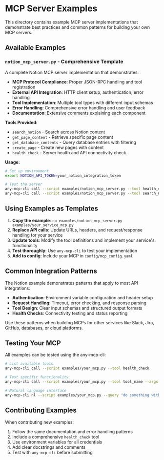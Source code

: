 # MCP Server Examples

This directory contains example MCP server implementations that demonstrate best practices and common patterns for building your own MCP servers.

## Available Examples

### `notion_mcp_server.py` - Comprehensive Template

A complete Notion MCP server implementation that demonstrates:

- **MCP Protocol Compliance**: Proper JSON-RPC handling and tool registration
- **External API Integration**: HTTP client setup, authentication, error handling
- **Tool Implementation**: Multiple tool types with different input schemas
- **Error Handling**: Comprehensive error handling and user feedback
- **Documentation**: Extensive comments explaining each component

**Tools Provided:**
- `search_notion` - Search across Notion content
- `get_page_content` - Retrieve specific page content
- `get_database_contents` - Query database entries with filtering
- `create_page` - Create new pages with content
- `health_check` - Server health and API connectivity check

**Usage:**
```bash
# Set up environment
export NOTION_API_TOKEN=your_notion_integration_token

# Test the server
any-mcp-cli call --script examples/notion_mcp_server.py --tool health_check
any-mcp-cli call --script examples/notion_mcp_server.py --tool search_notion --args query="project notes"
```

## Using Examples as Templates

1. **Copy the example**: `cp examples/notion_mcp_server.py examples/your_service_mcp.py`
2. **Replace API calls**: Update URLs, headers, and request/response handling for your service
3. **Update tools**: Modify the tool definitions and implement your service's functionality
4. **Test thoroughly**: Use `any-mcp-cli` to test your implementation
5. **Add to config**: Include your MCP in `config/mcp_config.yaml`

## Common Integration Patterns

The Notion example demonstrates patterns that apply to most API integrations:

- **Authentication**: Environment variable configuration and header setup
- **Request Handling**: Timeout, error checking, and response parsing
- **Tool Design**: Clear input schemas and structured output formats
- **Health Checks**: Connectivity testing and status reporting

Use these patterns when building MCPs for other services like Slack, Jira, GitHub, databases, or cloud platforms.

## Testing Your MCP

All examples can be tested using the any-mcp-cli:

```bash
# List available tools
any-mcp-cli call --script examples/your_mcp.py --tool health_check

# Test specific functionality
any-mcp-cli call --script examples/your_mcp.py --tool tool_name --args param=value

# Natural language interface
any-mcp-cli nl --script examples/your_mcp.py --query "do something with test data"
```

## Contributing Examples

When contributing new examples:

1. Follow the same documentation and error handling patterns
2. Include a comprehensive `health_check` tool
3. Use environment variables for all credentials
4. Add clear docstrings and comments
5. Test with `any-mcp-cli` before submitting
